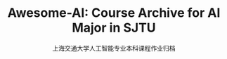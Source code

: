 <h1 align="center">
    Awesome-AI: Course Archive for AI Major in SJTU
</h1>
<p align="center">
    上海交通大学人工智能专业本科课程作业归档
</p>